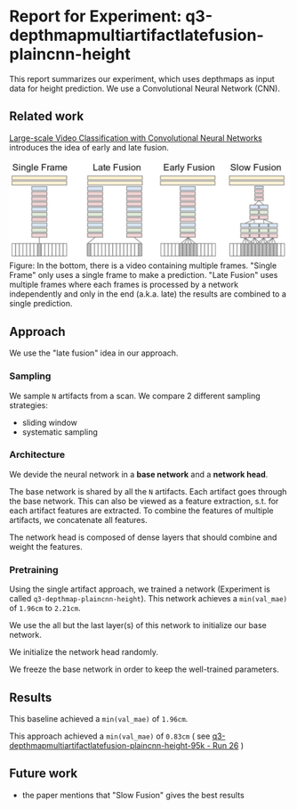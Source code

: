 # Report for Experiment: q3-depthmapmultiartifactlatefusion-plaincnn-height

This report summarizes our experiment, which uses depthmaps as input data
for height prediction. We use a Convolutional Neural Network (CNN).

## Related work

[Large-scale Video Classification with Convolutional Neural Networks](https://static.googleusercontent.com/media/research.google.com/en//pubs/archive/42455.pdf) introduces the idea of early and late fusion.

![Fusion strategies](docs/fusion-strategies.jpg)
Figure: In the bottom, there is a video containing multiple frames. "Single Frame" only uses a single frame to make a prediction. "Late Fusion" uses multiple frames where each frames is processed by a network independently and only in the end (a.k.a. late) the results are combined to a single prediction.

## Approach

We use the "late fusion" idea in our approach.

### Sampling

We sample `N` artifacts from a scan.
We compare 2 different sampling strategies:

- sliding window
- systematic sampling

### Architecture

We devide the neural network in a **base network** and a **network head**.

The base network is shared by all the `N` artifacts.
Each artifact goes through the base network.
This can also be viewed as a feature extraction,
s.t. for each artifact features are extracted.
To combine the features of multiple artifacts, we concatenate all features.

The network head is composed of dense layers that should combine and weight the features.

### Pretraining

Using the single artifact approach, we trained a network (Experiment is called `q3-depthmap-plaincnn-height`).
This network achieves a `min(val_mae)` of `1.96cm` to `2.21cm`.

We use the all but the last layer(s) of this network to initialize our base network.

We initialize the network head randomly.

We freeze the base network in order to keep the well-trained parameters.

## Results

This baseline achieved a `min(val_mae)` of `1.96cm`.

This approach achieved a `min(val_mae)` of `0.83cm` (
see [q3-depthmapmultiartifactlatefusion-plaincnn-height-95k - Run 26](https://ml.azure.com/experiments/id/da5aef2b-b171-44bd-8480-749dcfdd5258/runs/q3-depthmapmultiartifactlatefusion-plaincnn-height-95k_1601382575_b8b06f8d?wsid=/subscriptions/9b82ecea-6780-4b85-8acf-d27d79028f07/resourceGroups/cgm-ml-prod/providers/Microsoft.MachineLearningServices/workspaces/cgm-azureml-prod&tid=006dabd7-456d-465b-a87f-f7d557e319c8)
)

## Future work

* the paper mentions that "Slow Fusion" gives the best results
